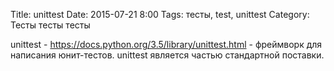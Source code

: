 Title: unittest
Date: 2015-07-21 8:00
Tags: тесты, test, unittest
Category: Тесты тесты тесты

unittest - https://docs.python.org/3.5/library/unittest.html - фреймворк для написания юнит-тестов.
unittest является частью стандартной поставки.